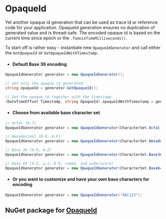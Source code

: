 # OpaqueId

Yet another opaque id generation that can be used as trace id or reference code for your application. OpaqueId generation ensures no duplication of generated value and is thread-safe. The encoded opaque id is based on the current time since epoch or the `.ToUnixTimeMilliseconds()`.

To start off is rather easy - instantiate new `OpaqueIdGenerator` and call either the `GetOpaqueId` or `GetOpaqueIdWithTimestamp`.

* #### Default Base 36 encoding
```csharp
OpaqueIdGenerator generator = new OpaqueIdGenerator();

// Get only the opaque id generated:
string opaqueId = generator.GetOpaqueId();

// Get the opaque id together with the timestamp 
(DateTimeOffset Timestamp, string OpaqueId) opaqueIdWithTimestamp = generator.GetOpaqueIdWithTimestamp();
```

* #### Choose from available base character set
```csharp
// Octal (0-7)
OpaqueIdGenerator generator = new OpaqueIdGenerator(CharacterSet.Octal);

// Hexadecimal (0-9, A-F)
OpaqueIdGenerator generator = new OpaqueIdGenerator(CharacterSet.Hexadecimal);

// Base 36 (0-9, A-Z)
OpaqueIdGenerator generator = new OpaqueIdGenerator(CharacterSet.Base36);

// Base 64 (A-Z, a-z, 0-9, comma, and underscore)
OpaqueIdGenerator generator = new OpaqueIdGenerator(CharacterSet.Base64);
```

* #### Or you want to customize and have your own base characters for encoding
```csharp
OpaqueIdGenerator generator = new OpaqueIdGenerator("ABC123");
```

## NuGet package for [OpaqueId](https://www.nuget.org/packages/OpaqueId/)
